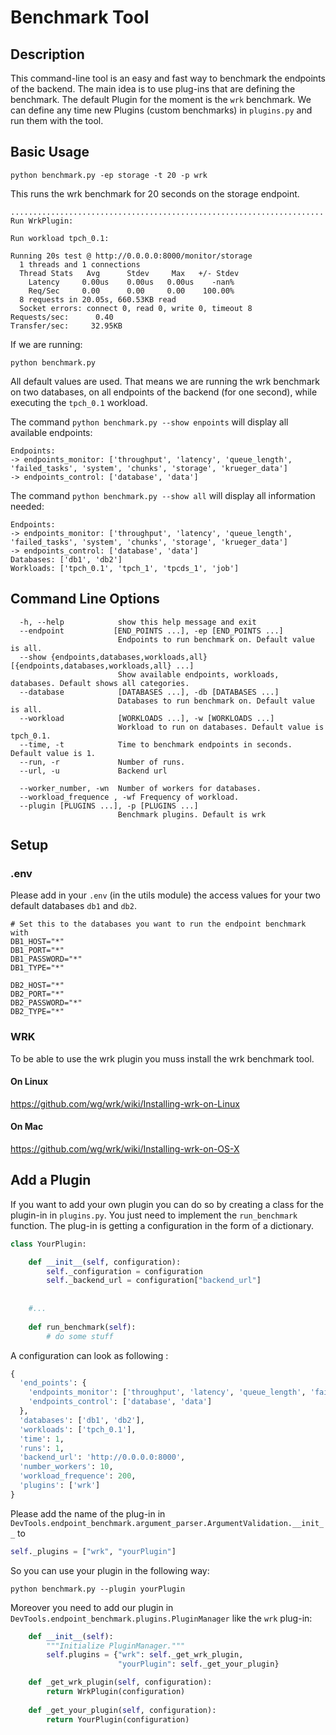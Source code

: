 
# Benchmark Tool 

## Description 

This command-line tool is an easy and fast way to benchmark the endpoints of the backend.  The main idea is to use plug-ins that are defining the benchmark.  The default Plugin for the moment is the `wrk` benchmark. We can define any time new Plugins (custom benchmarks) in `plugins.py` and run them with the tool. 

## Basic Usage

```python benchmark.py -ep storage -t 20 -p wrk```

This runs the wrk benchmark for 20 seconds on the storage endpoint.

```
......................................................................
Run WrkPlugin:

Run workload tpch_0.1:

Running 20s test @ http://0.0.0.0:8000/monitor/storage
  1 threads and 1 connections
  Thread Stats   Avg      Stdev     Max   +/- Stdev
    Latency     0.00us    0.00us   0.00us    -nan%
    Req/Sec     0.00      0.00     0.00    100.00%
  8 requests in 20.05s, 660.53KB read
  Socket errors: connect 0, read 0, write 0, timeout 8
Requests/sec:      0.40
Transfer/sec:     32.95KB
```

If we are running: 

```
python benchmark.py
```

All default values are used. That means we are running the wrk benchmark on two databases, on all endpoints of the backend (for one second), while executing the `tpch_0.1` workload. 

The command `python benchmark.py --show enpoints` will display all available endpoints: 

```
Endpoints:
-> endpoints_monitor: ['throughput', 'latency', 'queue_length', 'failed_tasks', 'system', 'chunks', 'storage', 'krueger_data']
-> endpoints_control: ['database', 'data']
```

The command `python benchmark.py --show all` will display all information needed: 

```
Endpoints:
-> endpoints_monitor: ['throughput', 'latency', 'queue_length', 'failed_tasks', 'system', 'chunks', 'storage', 'krueger_data']
-> endpoints_control: ['database', 'data']
Databases: ['db1', 'db2']
Workloads: ['tpch_0.1', 'tpch_1', 'tpcds_1', 'job']
```

## Command Line Options

```
  -h, --help            show this help message and exit
  --endpoint           [END_POINTS ...], -ep [END_POINTS ...]
                        Endpoints to run benchmark on. Default value is all.
  --show {endpoints,databases,workloads,all} [{endpoints,databases,workloads,all} ...]
                        Show available endpoints, workloads, databases. Default shows all categories.
  --database            [DATABASES ...], -db [DATABASES ...]
                        Databases to run benchmark on. Default value is all.
  --workload            [WORKLOADS ...], -w [WORKLOADS ...]
                        Workload to run on databases. Default value is tpch_0.1.
  --time, -t            Time to benchmark endpoints in seconds. Default value is 1.
  --run, -r             Number of runs.
  --url, -u             Backend url

  --worker_number, -wn  Number of workers for databases.
  --workload_frequence , -wf Frequency of workload.
  --plugin [PLUGINS ...], -p [PLUGINS ...]
                        Benchmark plugins. Default is wrk
```

## Setup

### .env
Please add in your `.env` (in the utils module) the access values for your two default databases `db1` and `db2`.

```
# Set this to the databases you want to run the endpoint benchmark with
DB1_HOST="*" 
DB1_PORT="*" 
DB1_PASSWORD="*"
DB1_TYPE="*"

DB2_HOST="*" 
DB2_PORT="*" 
DB2_PASSWORD="*"
DB2_TYPE="*"
```

### WRK

To be able to use the wrk plugin you muss install the wrk benchmark tool.

#### On Linux 

https://github.com/wg/wrk/wiki/Installing-wrk-on-Linux

#### On Mac 

https://github.com/wg/wrk/wiki/Installing-wrk-on-OS-X

## Add a Plugin 

If you want to add your own plugin you can do so by creating a class for the plugin-in in `plugins.py`. You just need to implement the `run_benchmark` function. The plug-in is getting a configuration in the form of a dictionary.

```python
class YourPlugin:

    def __init__(self, configuration):
        self._configuration = configuration
        self._backend_url = configuration["backend_url"]
        
        
    #...
    
    def run_benchmark(self):
        # do some stuff
```

A configuration can look as following : 

```python
{
  'end_points': {
    'endpoints_monitor': ['throughput', 'latency', 'queue_length', 'failed_tasks', 'system', 'chunks', 'storage', 'krueger_data'],
    'endpoints_control': ['database', 'data']
  },
  'databases': ['db1', 'db2'],
  'workloads': ['tpch_0.1'],
  'time': 1,
  'runs': 1,
  'backend_url': 'http://0.0.0.0:8000',
  'number_workers': 10,
  'workload_frequence': 200,
  'plugins': ['wrk']
}
```
Please add the name of the plug-in in `DevTools.endpoint_benchmark.argument_parser.ArgumentValidation.__init__` to 

```python
self._plugins = ["wrk", "yourPlugin"]
```
So you can use your plugin in the following way:

```
python benchmark.py --plugin yourPlugin
```

Moreover you need to add our plugin in `DevTools.endpoint_benchmark.plugins.PluginManager` like the `wrk` plug-in:

```python
    def __init__(self):
        """Initialize PluginManager."""
        self.plugins = {"wrk": self._get_wrk_plugin,
                        "yourPlugin": self._get_your_plugin}

    def _get_wrk_plugin(self, configuration):
        return WrkPlugin(configuration)
        
    def _get_your_plugin(self, configuration):
        return YourPlugin(configuration)
```
